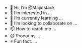 - 👋 Hi, I’m @Majidstack
- 👀 I’m interested in ...
- 🌱 I’m currently learning ...
- 💞️ I’m looking to collaborate on ...
- 📫 How to reach me ...
- 😄 Pronouns: ...
- ⚡ Fun fact: ...

<!---
Majidstack/Majidstack is a ✨ special ✨ repository because its `README.md` (this file) appears on your GitHub profile.
You can click the Preview link to take a look at your changes.
--->

